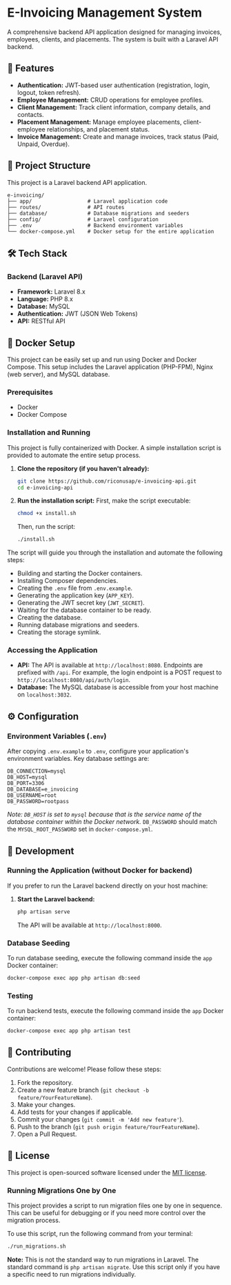 # E-Invoicing Management System

A comprehensive backend API application designed for managing invoices, employees, clients, and placements. The system is built with a Laravel API backend.

## 🚀 Features

- **Authentication:** JWT-based user authentication (registration, login, logout, token refresh).
- **Employee Management:** CRUD operations for employee profiles.
- **Client Management:** Track client information, company details, and contacts.
- **Placement Management:** Manage employee placements, client-employee relationships, and placement status.
- **Invoice Management:** Create and manage invoices, track status (Paid, Unpaid, Overdue).

## 📁 Project Structure

This project is a Laravel backend API application.

```
e-invoicing/
├── app/                  # Laravel application code
├── routes/               # API routes
├── database/             # Database migrations and seeders
├── config/               # Laravel configuration
├── .env                  # Backend environment variables
└── docker-compose.yml    # Docker setup for the entire application
```

## 🛠️ Tech Stack

### Backend (Laravel API)
- **Framework:** Laravel 8.x
- **Language:** PHP 8.x
- **Database:** MySQL
- **Authentication:** JWT (JSON Web Tokens)
- **API:** RESTful API

## 🐳 Docker Setup

This project can be easily set up and run using Docker and Docker Compose. This setup includes the Laravel application (PHP-FPM), Nginx (web server), and MySQL database.

### Prerequisites
- Docker
- Docker Compose

### Installation and Running

This project is fully containerized with Docker. A simple installation script is provided to automate the entire setup process.

1.  **Clone the repository (if you haven't already):**
    ```bash
    git clone https://github.com/riconusap/e-invoicing-api.git
    cd e-invoicing-api
    ```

2.  **Run the installation script:**
    First, make the script executable:
    ```bash
    chmod +x install.sh
    ```
    Then, run the script:
    ```bash
    ./install.sh
    ```

The script will guide you through the installation and automate the following steps:
- Building and starting the Docker containers.
- Installing Composer dependencies.
- Creating the `.env` file from `.env.example`.
- Generating the application key (`APP_KEY`).
- Generating the JWT secret key (`JWT_SECRET`).
- Waiting for the database container to be ready.
- Creating the database.
- Running database migrations and seeders.
- Creating the storage symlink.

### Accessing the Application

-   **API:** The API is available at `http://localhost:8080`. Endpoints are prefixed with `/api`. For example, the login endpoint is a POST request to `http://localhost:8080/api/auth/login`.
-   **Database:** The MySQL database is accessible from your host machine on `localhost:3032`.

## ⚙️ Configuration

### Environment Variables (`.env`)

After copying `.env.example` to `.env`, configure your application's environment variables. Key database settings are:

```env
DB_CONNECTION=mysql
DB_HOST=mysql
DB_PORT=3306
DB_DATABASE=e_invoicing
DB_USERNAME=root
DB_PASSWORD=rootpass
```

*Note: `DB_HOST` is set to `mysql` because that is the service name of the database container within the Docker network.* `DB_PASSWORD` should match the `MYSQL_ROOT_PASSWORD` set in `docker-compose.yml`.

## 🚀 Development

### Running the Application (without Docker for backend)

If you prefer to run the Laravel backend directly on your host machine:

1.  **Start the Laravel backend:**
    ```bash
    php artisan serve
    ```
    The API will be available at `http://localhost:8000`.

### Database Seeding

To run database seeding, execute the following command inside the `app` Docker container:
```bash
docker-compose exec app php artisan db:seed
```

### Testing

To run backend tests, execute the following command inside the `app` Docker container:
```bash
docker-compose exec app php artisan test
```

## 🤝 Contributing

Contributions are welcome! Please follow these steps:

1.  Fork the repository.
2.  Create a new feature branch (`git checkout -b feature/YourFeatureName`).
3.  Make your changes.
4.  Add tests for your changes if applicable.
5.  Commit your changes (`git commit -m 'Add new feature'`).
6.  Push to the branch (`git push origin feature/YourFeatureName`).
7.  Open a Pull Request.

## 📄 License

This project is open-sourced software licensed under the [MIT license](https://opensource.org/licenses/MIT).

### Running Migrations One by One

This project provides a script to run migration files one by one in sequence. This can be useful for debugging or if you need more control over the migration process.

To use this script, run the following command from your terminal:

```bash
./run_migrations.sh
```

**Note:** This is not the standard way to run migrations in Laravel. The standard command is `php artisan migrate`. Use this script only if you have a specific need to run migrations individually.
